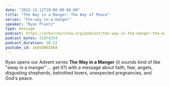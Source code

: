 ```yaml
---
date: "2022-12-11T10:00:00-08:00"
title: "The Way in a Manger: The Way of Peace"
series: "the-way-in-a-manger"
speaker: "Ryan Plantz"
type: message
podcast: https://arborchurchnw.org/podcast/the-way-in-the-manger-the-way-of-peace.mp3
podcast_bytes: 21874354
podcast_duration: 30:22
youtube_id: 3eAVUWDZ4kA
---
```


Ryan opens our Advent series **The Way in a Manger** (it sounds kind of like "away in a manger" ... get it?) with a message about faith, fear, angels, disgusting shepherds, betrothed lovers, unexpected pregnancies, and God's peace.

